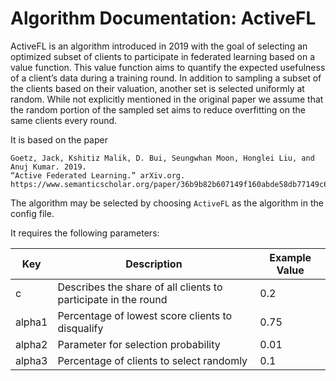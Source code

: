 # Algorithm Documentation: ActiveFL

ActiveFL is an algorithm introduced in 2019 with the goal of selecting an optimized subset of
clients to participate in federated learning based on a value function. This value
function aims to quantify the expected usefulness of a client’s data during a training round.
In addition to sampling a subset of the clients based on their valuation, another set is selected
uniformly at random. While not explicitly mentioned in the original paper we assume that
the random portion of the sampled set aims to reduce overfitting on the same clients every
round.

It is based on the paper 
```
Goetz, Jack, Kshitiz Malik, D. Bui, Seungwhan Moon, Honglei Liu, and Anuj Kumar. 2019. 
“Active Federated Learning.” arXiv.org. 
https://www.semanticscholar.org/paper/36b9b82b607149f160abde58db77149c6de58c01.
```
The algorithm may be selected by choosing `ActiveFL` as the algorithm in the config file.

It requires the following parameters:

| Key    | Description                                                    | Example Value |
|--------|----------------------------------------------------------------|---------------|
| c      | Describes the share of all clients to participate in the round | 0.2           |
| alpha1 | Percentage of lowest score clients to disqualify               | 0.75          |
| alpha2 | Parameter for selection probability                            | 0.01          |
| alpha3 | Percentage of clients to select randomly                       | 0.1           |